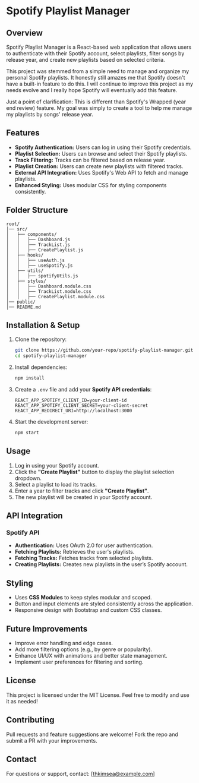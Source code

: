 # Spotify Playlist Manager

## Overview

Spotify Playlist Manager is a React-based web application that allows users to authenticate with their Spotify account, select playlists, filter songs by release year, and create new playlists based on selected criteria.

This project was stemmed from a simple need to manage and organize my personal Spotify playlists. It honestly still amazes me that Spotify doesn't have a built-in feature to do this. I will continue to improve this project as my needs evolve and I really hope Spotify will eventually add this feature.

Just a point of clarification: This is different than Spotify's Wrapped (year end review) feature. My goal was simply to create a tool to help me manage my playlists by songs' release year.

## Features

- **Spotify Authentication:** Users can log in using their Spotify credentials.
- **Playlist Selection:** Users can browse and select their Spotify playlists.
- **Track Filtering:** Tracks can be filtered based on release year.
- **Playlist Creation:** Users can create new playlists with filtered tracks.
- **External API Integration:** Uses Spotify's Web API to fetch and manage playlists.
- **Enhanced Styling:** Uses modular CSS for styling components consistently.

## Folder Structure

```
root/
│── src/
│   ├── components/
│   │   ├── Dashboard.js
│   │   ├── TrackList.js
│   │   ├── CreatePlaylist.js
│   ├── hooks/
│   │   ├── useAuth.js
│   │   ├── useSpotify.js
│   ├── utils/
│   │   ├── spotifyUtils.js
│   ├── styles/
│   │   ├── Dashboard.module.css
│   │   ├── TrackList.module.css
│   │   ├── CreatePlaylist.module.css
│── public/
│── README.md
```

## Installation & Setup

1. Clone the repository:
   ```bash
   git clone https://github.com/your-repo/spotify-playlist-manager.git
   cd spotify-playlist-manager
   ```
2. Install dependencies:
   ```bash
   npm install
   ```
3. Create a `.env` file and add your **Spotify API credentials**:
   ```env
   REACT_APP_SPOTIFY_CLIENT_ID=your-client-id
   REACT_APP_SPOTIFY_CLIENT_SECRET=your-client-secret
   REACT_APP_REDIRECT_URI=http://localhost:3000
   ```
4. Start the development server:
   ```bash
   npm start
   ```

## Usage

1. Log in using your Spotify account.
2. Click the **"Create Playlist"** button to display the playlist selection dropdown.
3. Select a playlist to load its tracks.
4. Enter a year to filter tracks and click **"Create Playlist"**.
5. The new playlist will be created in your Spotify account.

## API Integration

### Spotify API

- **Authentication:** Uses OAuth 2.0 for user authentication.
- **Fetching Playlists:** Retrieves the user's playlists.
- **Fetching Tracks:** Fetches tracks from selected playlists.
- **Creating Playlists:** Creates new playlists in the user’s Spotify account.

## Styling

- Uses **CSS Modules** to keep styles modular and scoped.
- Button and input elements are styled consistently across the application.
- Responsive design with Bootstrap and custom CSS classes.

## Future Improvements

- Improve error handling and edge cases.
- Add more filtering options (e.g., by genre or popularity).
- Enhance UI/UX with animations and better state management.
- Implement user preferences for filtering and sorting.

## License

This project is licensed under the MIT License. Feel free to modify and use it as needed!

## Contributing

Pull requests and feature suggestions are welcome! Fork the repo and submit a PR with your improvements.

## Contact

For questions or support, contact: [[thkimsea@example.com](mailto:thkimsea@example.com)]
